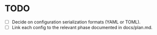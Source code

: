 # TODO

- [ ] Decide on configuration serialization formats (YAML or TOML).
- [ ] Link each config to the relevant phase documented in docs/plan.md.
